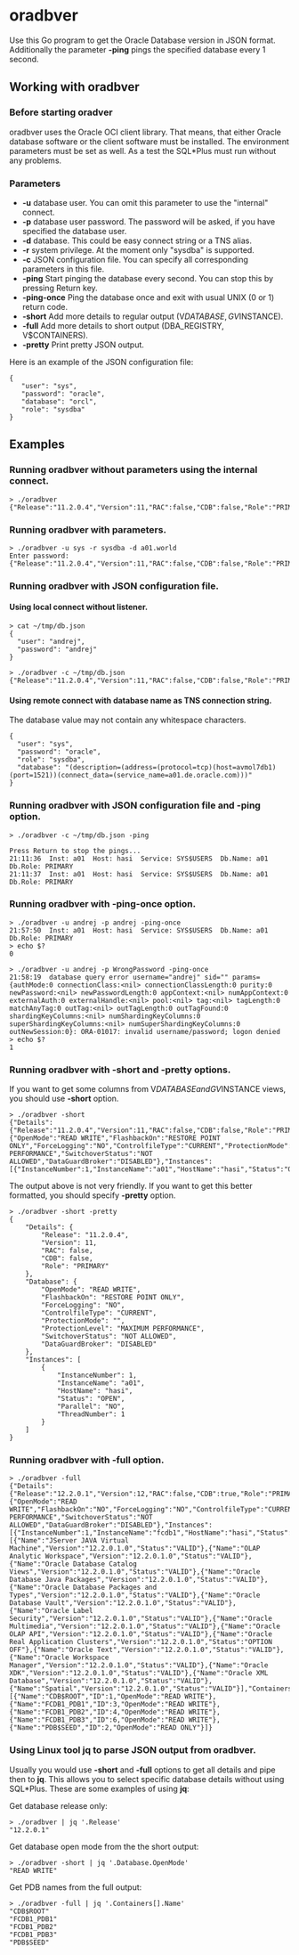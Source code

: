 # oradbver

Use this Go program to get the Oracle Database version in JSON format. Additionally the 
parameter **-ping** pings the specified database every 1 second.

 ## Working with oradbver
 
 ### Before starting oradver
 
 oradbver uses the Oracle OCI client library. That means, that either Oracle database software or 
 the client software must be installed. The environment parameters must be set as well. 
 As a test the SQL*Plus must run without any problems.
 
 ### Parameters
 
 - **-u** database user. You can omit this parameter to use the "internal" connect.
 - **-p** database user password. The password will be asked, if you have specified the 
 database user.
 - **-d** database. This could be easy connect string or a TNS alias.
 - **-r** system privilege. At the moment only "sysdba" is supported.
 - **-c** JSON configuration file. You can specify all corresponding parameters in this file.
 - **-ping** Start pinging the database every second. You can stop this by pressing Return key.
 - **-ping-once** Ping the database once and exit with usual UNIX (0 or 1) return code.
 - **-short** Add more details to regular output (V$DATABASE, GV$INSTANCE).
 - **-full** Add more details to short output (DBA_REGISTRY, V$CONTAINERS).
  - **-pretty** Print pretty JSON output. 
    
 Here is an example of the JSON configuration file:
 
    {
       "user": "sys",
       "password": "oracle",
       "database": "orcl",
       "role": "sysdba"
    }


## Examples

### Running oradbver without parameters using the internal connect.

    > ./oradbver
    {"Release":"11.2.0.4","Version":11,"RAC":false,"CDB":false,"Role":"PRIMARY"}

### Running oradbver with parameters.

    > ./oradbver -u sys -r sysdba -d a01.world
    Enter password: 
    {"Release":"11.2.0.4","Version":11,"RAC":false,"CDB":false,"Role":"PRIMARY"}

### Running oradbver with JSON configuration file.

#### Using local connect without listener.
    > cat ~/tmp/db.json
    {
      "user": "andrej",
      "password": "andrej"
    }
    
    > ./oradbver -c ~/tmp/db.json
    {"Release":"11.2.0.4","Version":11,"RAC":false,"CDB":false,"Role":"PRIMARY"}

#### Using remote connect with database name as TNS connection string.

The database value may not contain any whitespace characters.

    {
      "user": "sys",
      "password": "oracle",
      "role": "sysdba",
      "database": "(description=(address=(protocol=tcp)(host=avmol7db1)(port=1521))(connect_data=(service_name=a01.de.oracle.com)))"
    }

### Running oradbver with JSON configuration file and **-ping** option.

    > ./oradbver -c ~/tmp/db.json -ping
    
    Press Return to stop the pings...
    21:11:36  Inst: a01  Host: hasi  Service: SYS$USERS  Db.Name: a01  Db.Role: PRIMARY
    21:11:37  Inst: a01  Host: hasi  Service: SYS$USERS  Db.Name: a01  Db.Role: PRIMARY
    
### Running oradbver with **-ping-once** option.

    > ./oradbver -u andrej -p andrej -ping-once
    21:57:50  Inst: a01  Host: hasi  Service: SYS$USERS  Db.Name: a01  Db.Role: PRIMARY
    > echo $?
    0
    
    > ./oradbver -u andrej -p WrongPassword -ping-once
    21:58:19  database query error username="andrej" sid="" params={authMode:0 connectionClass:<nil> connectionClassLength:0 purity:0 newPassword:<nil> newPasswordLength:0 appContext:<nil> numAppContext:0 externalAuth:0 externalHandle:<nil> pool:<nil> tag:<nil> tagLength:0 matchAnyTag:0 outTag:<nil> outTagLength:0 outTagFound:0 shardingKeyColumns:<nil> numShardingKeyColumns:0 superShardingKeyColumns:<nil> numSuperShardingKeyColumns:0 outNewSession:0}: ORA-01017: invalid username/password; logon denied
    > echo $?
    1

### Running oradbver with **-short** and **-pretty** options.
If you want to get some columns from V$DATABASE and GV$INSTANCE views, you should use **-short** option.

    > ./oradbver -short
    {"Details":{"Release":"11.2.0.4","Version":11,"RAC":false,"CDB":false,"Role":"PRIMARY"},"Database":{"OpenMode":"READ WRITE","FlashbackOn":"RESTORE POINT ONLY","ForceLogging":"NO","ControlfileType":"CURRENT","ProtectionMode":"","ProtectionLevel":"MAXIMUM PERFORMANCE","SwitchoverStatus":"NOT ALLOWED","DataGuardBroker":"DISABLED"},"Instances":[{"InstanceNumber":1,"InstanceName":"a01","HostName":"hasi","Status":"OPEN","Parallel":"NO","ThreadNumber":1}]}

The output above is not very friendly. If you want to get this better formatted, you should specify
**-pretty** option.
    
    > ./oradbver -short -pretty
    {
        "Details": {
            "Release": "11.2.0.4",
            "Version": 11,
            "RAC": false,
            "CDB": false,
            "Role": "PRIMARY"
        },
        "Database": {
            "OpenMode": "READ WRITE",
            "FlashbackOn": "RESTORE POINT ONLY",
            "ForceLogging": "NO",
            "ControlfileType": "CURRENT",
            "ProtectionMode": "",
            "ProtectionLevel": "MAXIMUM PERFORMANCE",
            "SwitchoverStatus": "NOT ALLOWED",
            "DataGuardBroker": "DISABLED"
        },
        "Instances": [
            {
                "InstanceNumber": 1,
                "InstanceName": "a01",
                "HostName": "hasi",
                "Status": "OPEN",
                "Parallel": "NO",
                "ThreadNumber": 1
            }
        ]
    }
     
### Running oradbver with **-full** option.
    > ./oradbver -full        
    {"Details":{"Release":"12.2.0.1","Version":12,"RAC":false,"CDB":true,"Role":"PRIMARY"},"Database":{"OpenMode":"READ WRITE","FlashbackOn":"NO","ForceLogging":"NO","ControlfileType":"CURRENT","ProtectionMode":"","ProtectionLevel":"MAXIMUM PERFORMANCE","SwitchoverStatus":"NOT ALLOWED","DataGuardBroker":"DISABLED"},"Instances":[{"InstanceNumber":1,"InstanceName":"fcdb1","HostName":"hasi","Status":"OPEN","Parallel":"NO","ThreadNumber":1}],"Registry":[{"Name":"JServer JAVA Virtual Machine","Version":"12.2.0.1.0","Status":"VALID"},{"Name":"OLAP Analytic Workspace","Version":"12.2.0.1.0","Status":"VALID"},{"Name":"Oracle Database Catalog Views","Version":"12.2.0.1.0","Status":"VALID"},{"Name":"Oracle Database Java Packages","Version":"12.2.0.1.0","Status":"VALID"},{"Name":"Oracle Database Packages and Types","Version":"12.2.0.1.0","Status":"VALID"},{"Name":"Oracle Database Vault","Version":"12.2.0.1.0","Status":"VALID"},{"Name":"Oracle Label Security","Version":"12.2.0.1.0","Status":"VALID"},{"Name":"Oracle Multimedia","Version":"12.2.0.1.0","Status":"VALID"},{"Name":"Oracle OLAP API","Version":"12.2.0.1.0","Status":"VALID"},{"Name":"Oracle Real Application Clusters","Version":"12.2.0.1.0","Status":"OPTION OFF"},{"Name":"Oracle Text","Version":"12.2.0.1.0","Status":"VALID"},{"Name":"Oracle Workspace Manager","Version":"12.2.0.1.0","Status":"VALID"},{"Name":"Oracle XDK","Version":"12.2.0.1.0","Status":"VALID"},{"Name":"Oracle XML Database","Version":"12.2.0.1.0","Status":"VALID"},{"Name":"Spatial","Version":"12.2.0.1.0","Status":"VALID"}],"Containers":[{"Name":"CDB$ROOT","ID":1,"OpenMode":"READ WRITE"},{"Name":"FCDB1_PDB1","ID":3,"OpenMode":"READ WRITE"},{"Name":"FCDB1_PDB2","ID":4,"OpenMode":"READ WRITE"},{"Name":"FCDB1_PDB3","ID":6,"OpenMode":"READ WRITE"},{"Name":"PDB$SEED","ID":2,"OpenMode":"READ ONLY"}]}

### Using Linux tool jq to parse JSON output from oradbver.
Usually you would use **-short** and **-full** options to get all details and pipe then to **jq**. This 
allows you to select specific database details without using SQL*Plus. These are some examples of
using **jq**:

Get database release only:

    > ./oradbver | jq '.Release'
    "12.2.0.1"
    
Get database open mode from the the short output:

    > ./oradbver -short | jq '.Database.OpenMode'
    "READ WRITE"

Get PDB names from the full output:
    
    > ./oradbver -full | jq '.Containers[].Name'
    "CDB$ROOT"
    "FCDB1_PDB1"
    "FCDB1_PDB2"
    "FCDB1_PDB3"
    "PDB$SEED"
